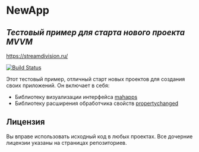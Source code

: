 # NewApp
## _Тестовый пример для старта нового проекта MVVM_

https://streamdivision.ru/

[![Build Status](https://travis-ci.org/joemccann/dillinger.svg?branch=master)](https://travis-ci.org/joemccann/dillinger)

Этот тестовый пример, отличный старт новых проектов для создания своих приложений. Он включает в себя:

- Библиотеку визуализации интерфейса [mahapps]
- Библиотеку расширения обработчика свойств [propertychanged]


## Лицензия

Вы вправе использовать исходный код в любых проектах. Все дочерние лицензии указаны на страницах репозиториев.


   [mahapps]: <https://github.com/MahApps/MahApps.Metro>
   [propertychanged]: <https://github.com/Fody/PropertyChanged>
